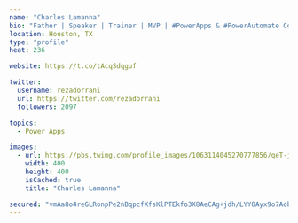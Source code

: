 ```yaml
---
name: "Charles Lamanna"
bio: "Father | Speaker | Trainer | MVP | #PowerApps & #PowerAutomate Community Super User | YouTuber Right-pointing triangle http://youtube.com/c/rezadorrani | Learn - Share - Clockwise rightwards and leftwards open circle arrows"
location: Houston, TX
type: "profile"
heat: 236

website: https://t.co/tAcqSdqguf

twitter:
  username: rezadorrani
  url: https://twitter.com/rezadorrani
  followers: 2097

topics:
  - Power Apps

images:
  - url: https://pbs.twimg.com/profile_images/1063114045270777856/qeT-jpWr_400x400.jpg
    width: 400
    height: 400
    isCached: true
    title: "Charles Lamanna"

secured: "vmAa8o4reGLRonpPe2nBqpcfXfsKlPTEkfo3X8AeCAg+jdh/LYY8Ayx9o7Aobxfxxq34X4ySZGmrFQZ+IVKqQrE3IlLCpS01NFGXzSIsR+2C6uldJwF5VOR7W+bLByZ1hXa7ONEwy56CGOcS8wfW3MCy0D8R4QCiWXClvNax/qckZRzAXbGuMXX6mpqF+qnl2ZUErlSRaNoDtwjXQqhqTHGb8ewTWTqAq3ZZYZ6h4+Llmhuy8qM0rpEu0Rw2zNixm5ahonk5/iwlG3V/yZ+P81iiB+WXd4cqlkKwL4DIOB+YiieO5iyOFppCDRxVnJhcEhnzYHd2VBQCwijCfunu4v5B3G31cclS6b8cIauM97AO1M9bCpvBXZez7oyBbDncieFOd7owYr+UjshQ+A5g5a4q6GiNmIFYd0+xY5hl4/U=;qBgjrw/fPiM8z5vJd1gMYw=="
---
```


